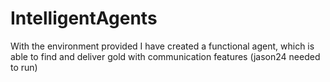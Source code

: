 # IntelligentAgents
With the environment provided I have created a functional agent, which is able to find and deliver gold with communication features (jason24 needed to run)
